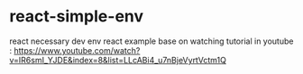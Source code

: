 # react-simple-env
react necessary dev env
react example base on watching tutorial in youtube : 
https://www.youtube.com/watch?v=IR6smI_YJDE&index=8&list=LLcABi4_u7nBjeVyrtVctm1Q
